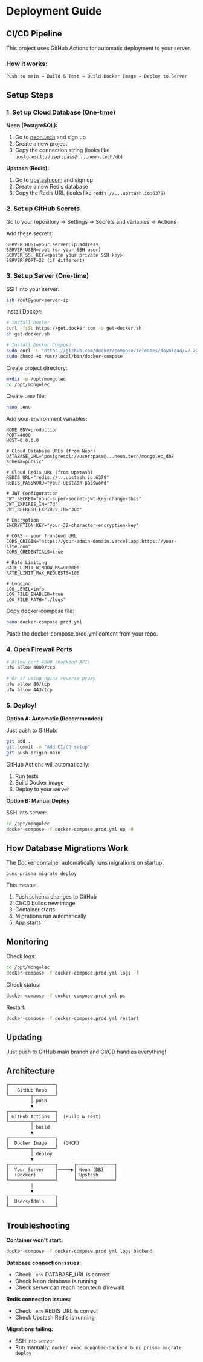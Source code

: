 # Deployment Guide

## CI/CD Pipeline

This project uses GitHub Actions for automatic deployment to your server.

### How it works:

```
Push to main → Build & Test → Build Docker Image → Deploy to Server
```

## Setup Steps

### 1. Set up Cloud Database (One-time)

**Neon (PostgreSQL):**
1. Go to [neon.tech](https://neon.tech) and sign up
2. Create a new project
3. Copy the connection string (looks like `postgresql://user:pass@....neon.tech/db`)

**Upstash (Redis):**
1. Go to [upstash.com](https://upstash.com) and sign up
2. Create a new Redis database
3. Copy the Redis URL (looks like `redis://...upstash.io:6379`)

### 2. Set up GitHub Secrets

Go to your repository → Settings → Secrets and variables → Actions

Add these secrets:

```
SERVER_HOST=your.server.ip.address
SERVER_USER=root (or your SSH user)
SERVER_SSH_KEY=<paste your private SSH key>
SERVER_PORT=22 (if different)
```

### 3. Set up Server (One-time)

SSH into your server:

```bash
ssh root@your-server-ip
```

Install Docker:
```bash
# Install Docker
curl -fsSL https://get.docker.com -o get-docker.sh
sh get-docker.sh

# Install Docker Compose
sudo curl -L "https://github.com/docker/compose/releases/download/v2.20.0/docker-compose-$(uname -s)-$(uname -m)" -o /usr/local/bin/docker-compose
sudo chmod +x /usr/local/bin/docker-compose
```

Create project directory:
```bash
mkdir -p /opt/mongolec
cd /opt/mongolec
```

Create `.env` file:
```bash
nano .env
```

Add your environment variables:
```env
NODE_ENV=production
PORT=4000
HOST=0.0.0.0

# Cloud Database URLs (from Neon)
DATABASE_URL="postgresql://user:pass@...neon.tech/mongolec_db?schema=public"

# Cloud Redis URL (from Upstash)
REDIS_URL="redis://...upstash.io:6379"
REDIS_PASSWORD="your-upstash-password"

# JWT Configuration
JWT_SECRET="your-super-secret-jwt-key-change-this"
JWT_EXPIRES_IN="7d"
JWT_REFRESH_EXPIRES_IN="30d"

# Encryption
ENCRYPTION_KEY="your-32-character-encryption-key"

# CORS - your frontend URL
CORS_ORIGIN="https://your-admin-domain.vercel.app,https://your-site.com"
CORS_CREDENTIALS=true

# Rate Limiting
RATE_LIMIT_WINDOW_MS=900000
RATE_LIMIT_MAX_REQUESTS=100

# Logging
LOG_LEVEL=info
LOG_FILE_ENABLED=true
LOG_FILE_PATH="./logs"
```

Copy docker-compose file:
```bash
nano docker-compose.prod.yml
```

Paste the docker-compose.prod.yml content from your repo.

### 4. Open Firewall Ports

```bash
# Allow port 4000 (backend API)
ufw allow 4000/tcp

# Or if using nginx reverse proxy
ufw allow 80/tcp
ufw allow 443/tcp
```

### 5. Deploy!

**Option A: Automatic (Recommended)**

Just push to GitHub:
```bash
git add .
git commit -m "Add CI/CD setup"
git push origin main
```

GitHub Actions will automatically:
1. Run tests
2. Build Docker image
3. Deploy to your server

**Option B: Manual Deploy**

SSH into server:
```bash
cd /opt/mongolec
docker-compose -f docker-compose.prod.yml up -d
```

## How Database Migrations Work

The Docker container automatically runs migrations on startup:
```
bunx prisma migrate deploy
```

This means:
1. Push schema changes to GitHub
2. CI/CD builds new image
3. Container starts
4. Migrations run automatically
5. App starts

## Monitoring

Check logs:
```bash
cd /opt/mongolec
docker-compose -f docker-compose.prod.yml logs -f
```

Check status:
```bash
docker-compose -f docker-compose.prod.yml ps
```

Restart:
```bash
docker-compose -f docker-compose.prod.yml restart
```

## Updating

Just push to GitHub main branch and CI/CD handles everything!

## Architecture

```
┌─────────────────┐
│   GitHub Repo   │
└────────┬────────┘
         │ push
         ▼
┌─────────────────┐
│ GitHub Actions  │  (Build & Test)
└────────┬────────┘
         │ build
         ▼
┌─────────────────┐
│  Docker Image   │  (GHCR)
└────────┬────────┘
         │ deploy
         ▼
┌─────────────────┐      ┌──────────────┐
│  Your Server    │─────▶│ Neon (DB)    │
│  (Docker)       │      │ Upstash      │
└─────────────────┘      └──────────────┘
         │
         ▼
┌─────────────────┐
│  Users/Admin    │
└─────────────────┘
```

## Troubleshooting

**Container won't start:**
```bash
docker-compose -f docker-compose.prod.yml logs backend
```

**Database connection issues:**
- Check `.env` DATABASE_URL is correct
- Check Neon database is running
- Check server can reach neon.tech (firewall)

**Redis connection issues:**
- Check `.env` REDIS_URL is correct
- Check Upstash Redis is running

**Migrations failing:**
- SSH into server
- Run manually: `docker exec mongolec-backend bunx prisma migrate deploy`
